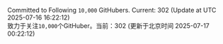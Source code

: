 Committed to Following `10,000` GitHubers. Current: <!-- FOLLOWING_COUNT -->302<!-- FOLLOWING_COUNT --> (Update at UTC <!-- LAST_UPDATED -->2025-07-16 16:22:12<!-- LAST_UPDATED -->)<br>
致力于关注`10,000`个GitHuber。当前：<!-- FOLLOWING_COUNT -->302<!-- FOLLOWING_COUNT --> (更新于北京时间 <!-- LAST_UPDATED_CST -->2025-07-17 00:22:12<!-- LAST_UPDATED_CST -->)
